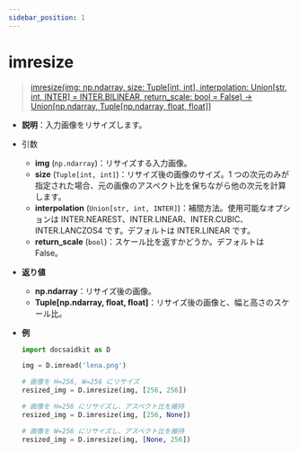 ```yaml
---
sidebar_position: 1
---
```


# imresize

> [imresize(img: np.ndarray, size: Tuple[int, int], interpolation: Union[str, int, INTER] = INTER.BILINEAR, return_scale: bool = False) -> Union[np.ndarray, Tuple[np.ndarray, float, float]]](https://github.com/DocsaidLab/DocsaidKit/blob/012540eebaebb2718987dd3ec0f7dcf40f403caa/docsaidkit/vision/geometric.py#L15)

- **説明**：入力画像をリサイズします。

- 引数

  - **img** (`np.ndarray`)：リサイズする入力画像。
  - **size** (`Tuple[int, int]`)：リサイズ後の画像のサイズ。1 つの次元のみが指定された場合、元の画像のアスペクト比を保ちながら他の次元を計算します。
  - **interpolation** (`Union[str, int, INTER]`)：補間方法。使用可能なオプションは INTER.NEAREST、INTER.LINEAR、INTER.CUBIC、INTER.LANCZOS4 です。デフォルトは INTER.LINEAR です。
  - **return_scale** (`bool`)：スケール比を返すかどうか。デフォルトは False。

- **返り値**

  - **np.ndarray**：リサイズ後の画像。
  - **Tuple[np.ndarray, float, float]**：リサイズ後の画像と、幅と高さのスケール比。

- **例**

  ```python
  import docsaidkit as D

  img = D.imread('lena.png')

  # 画像を H=256, W=256 にリサイズ
  resized_img = D.imresize(img, [256, 256])

  # 画像を H=256 にリサイズし、アスペクト比を維持
  resized_img = D.imresize(img, [256, None])

  # 画像を W=256 にリサイズし、アスペクト比を維持
  resized_img = D.imresize(img, [None, 256])
  ```

